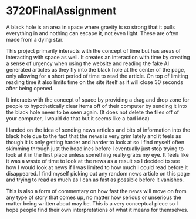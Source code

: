 # 3720FinalAssignment

A black hole is an area in space where gravity is so strong that it pulls everything in and nothing can escape it, not even light. These are often made from a dying star.

This project primarily interacts with the concept of time but has areas of interacting with space as well. It creates an interaction with time by creating a sense of urgency when using the website and reading the fake AI generated articles as they fly into the black hole at the center of the page, only allowing for a short period of time to read the article.
On top of limiting reading time it also limits time on the site itself as it will close 30 seconds after being opened.

It interacts with the concept of space by providing a drag and drop zone for people to hypothetically clear items off of their computer by sending it into the black hole never to be seen again.
(It does not delete the files off of your computer, I would do that but it seems like a bad idea)

I landed on the idea of sending news articles and bits of information into the black hole due to the fact that the news is very grim lately and it feels as though it is only getting harder and harder to look at so I find myself often skimming through just the headlines before I eventually just stop trying to look at it in the first place unless something really grabs my eye. It feels like it was a waste of time to look at the news as a result so I decided to see how I would look at news if I was limited to how much I could read before it disappeared. I find myself picking out any random news article on this page and trying to read as much as I can as fast as possible before it vanishes.

This is also a form of commentary on how fast the news will move on from any type of story that comes up, no matter how serious or unserious the matter being written about may be.
This is a very conceptual piece so I hope people find their own interpretations of what it means for themselves.
